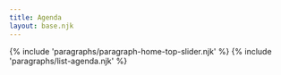 ```yaml
---
title: Agenda
layout: base.njk
---
```

{% include 'paragraphs/paragraph-home-top-slider.njk' %}
{% include 'paragraphs/list-agenda.njk' %}